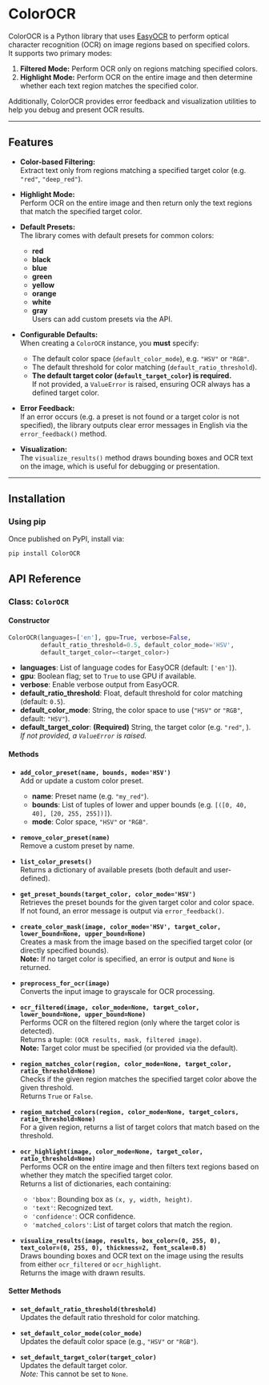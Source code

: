 # ColorOCR

ColorOCR is a Python library that uses [EasyOCR](https://github.com/JaidedAI/EasyOCR) to perform optical character recognition (OCR) on image regions based on specified colors.  
It supports two primary modes:

1. **Filtered Mode:** Perform OCR only on regions matching specified colors.
2. **Highlight Mode:** Perform OCR on the entire image and then determine whether each text region matches the specified color.

Additionally, ColorOCR provides error feedback and visualization utilities to help you debug and present OCR results.

---

## Features

- **Color-based Filtering:**  
  Extract text only from regions matching a specified target color (e.g. `"red"`, `"deep_red"`).

- **Highlight Mode:**  
  Perform OCR on the entire image and then return only the text regions that match the specified target color.

- **Default Presets:**  
  The library comes with default presets for common colors:  
  - **red**  
  - **black**  
  - **blue**  
  - **green**  
  - **yellow**  
  - **orange**  
  - **white**  
  - **gray**  
  Users can add custom presets via the API.

- **Configurable Defaults:**  
  When creating a `ColorOCR` instance, you **must** specify:
  - The default color space (`default_color_mode`), e.g. `"HSV"` or `"RGB"`.
  - The default threshold for color matching (`default_ratio_threshold`).
  - **The default target color (`default_target_color`) is required.**  
    If not provided, a `ValueError` is raised, ensuring OCR always has a defined target color.

- **Error Feedback:**  
  If an error occurs (e.g. a preset is not found or a target color is not specified), the library outputs clear error messages in English via the `error_feedback()` method.

- **Visualization:**  
  The `visualize_results()` method draws bounding boxes and OCR text on the image, which is useful for debugging or presentation.

---

## Installation

### Using pip

Once published on PyPI, install via:

```bash
pip install ColorOCR
```

## API Reference

### Class: `ColorOCR`

#### Constructor

```python
ColorOCR(languages=['en'], gpu=True, verbose=False,
         default_ratio_threshold=0.5, default_color_mode='HSV',
         default_target_color=<target_color>)
```

- **languages**: List of language codes for EasyOCR (default: `['en']`).
- **gpu**: Boolean flag; set to `True` to use GPU if available.
- **verbose**: Enable verbose output from EasyOCR.
- **default_ratio_threshold**: Float, default threshold for color matching (default: `0.5`).
- **default_color_mode**: String, the color space to use (`"HSV"` or `"RGB"`, default: `"HSV"`).
- **default_target_color**: **(Required)** String, the target color (e.g. `"red"`, ).   
  *If not provided, a `ValueError` is raised.*

#### Methods

- **`add_color_preset(name, bounds, mode='HSV')`**  
  Add or update a custom color preset.  
  - **name**: Preset name (e.g. `"my_red"`).  
  - **bounds**: List of tuples of lower and upper bounds (e.g. `[([0, 40, 40], [20, 255, 255])]`).  
  - **mode**: Color space, `"HSV"` or `"RGB"`.

- **`remove_color_preset(name)`**  
  Remove a custom preset by name.

- **`list_color_presets()`**  
  Returns a dictionary of available presets (both default and user-defined).

- **`get_preset_bounds(target_color, color_mode='HSV')`**  
  Retrieves the preset bounds for the given target color and color space.  
  If not found, an error message is output via `error_feedback()`.

- **`create_color_mask(image, color_mode='HSV', target_color, lower_bound=None, upper_bound=None)`**  
  Creates a mask from the image based on the specified target color (or directly specified bounds).  
  **Note:** If no target color is specified, an error is output and `None` is returned.

- **`preprocess_for_ocr(image)`**  
  Converts the input image to grayscale for OCR processing.

- **`ocr_filtered(image, color_mode=None, target_color, lower_bound=None, upper_bound=None)`**  
  Performs OCR on the filtered region (only where the target color is detected).  
  Returns a tuple: `(OCR results, mask, filtered image)`.  
  **Note:** Target color must be specified (or provided via the default).

- **`region_matches_color(region, color_mode=None, target_color, ratio_threshold=None)`**  
  Checks if the given region matches the specified target color above the given threshold.  
  Returns `True` or `False`.

- **`region_matched_colors(region, color_mode=None, target_colors, ratio_threshold=None)`**  
  For a given region, returns a list of target colors that match based on the threshold.

- **`ocr_highlight(image, color_mode=None, target_color, ratio_threshold=None)`**  
  Performs OCR on the entire image and then filters text regions based on whether they match the specified target color.  
  Returns a list of dictionaries, each containing:  
  - `'bbox'`: Bounding box as `(x, y, width, height)`.
  - `'text'`: Recognized text.
  - `'confidence'`: OCR confidence.
  - `'matched_colors'`: List of target colors that match the region.

- **`visualize_results(image, results, box_color=(0, 255, 0), text_color=(0, 255, 0), thickness=2, font_scale=0.8)`**  
  Draws bounding boxes and OCR text on the image using the results from either `ocr_filtered` or `ocr_highlight`.  
  Returns the image with drawn results.

#### Setter Methods

- **`set_default_ratio_threshold(threshold)`**  
  Updates the default ratio threshold for color matching.

- **`set_default_color_mode(color_mode)`**  
  Updates the default color space (e.g., `"HSV"` or `"RGB"`).

- **`set_default_target_color(target_color)`**  
  Updates the default target color.  
  *Note:* This cannot be set to `None`.

